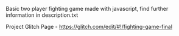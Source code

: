 Basic two player fighting game made with javascript, find further information in description.txt

Project Glitch Page - https://glitch.com/edit/#!/fighting-game-final
